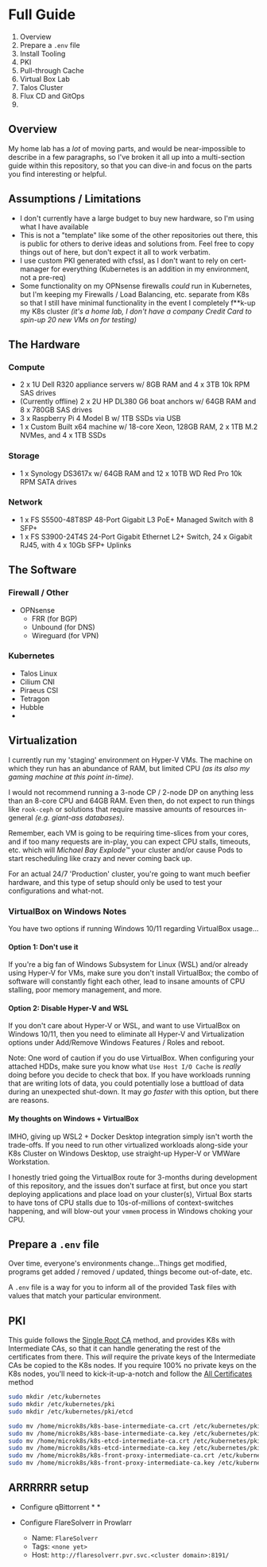 # Full Guide

1. Overview
2. Prepare a `.env` file
2. Install Tooling
3. PKI
4. Pull-through Cache
5. Virtual Box Lab
6. Talos Cluster
7. Flux CD and GitOps
8.

## Overview

My home lab has a _lot_ of moving parts, and would be near-impossible to describe in a few paragraphs, so I've broken it all up into a multi-section guide within this repository, so that you can dive-in and focus on the parts you find interesting or helpful.

## Assumptions / Limitations

* I don't currently have a large budget to buy new hardware, so I'm using what I have available
* This is not a "template" like some of the other repositories out there, this is public for others to derive ideas and solutions from. Feel free to copy things out of here, but don't expect it all to work verbatim.
* I use custom PKI generated with cfssl, as I don't want to rely on cert-manager for everything (Kubernetes is an addition in my environment, not a pre-req)
* Some functionality on my OPNsense firewalls _could_ run in Kubernetes, but I'm keeping my Firewalls / Load Balancing, etc. separate from K8s so that I still have minimal functionality in the event I completely f**k-up my K8s cluster _(it's a home lab, I don't have a company Credit Card to spin-up 20 new VMs on for testing)_

## The Hardware

### Compute

* 2 x 1U Dell R320 appliance servers w/ 8GB RAM and 4 x 3TB 10k RPM SAS drives
* (Currently offline) 2 x 2U HP DL380 G6 boat anchors w/ 64GB RAM and 8 x 780GB SAS drives
* 3 x Raspberry Pi 4 Model B w/ 1TB SSDs via USB
* 1 x Custom Built x64 machine w/ 18-core Xeon, 128GB RAM, 2 x 1TB M.2 NVMes, and 4 x 1TB SSDs

### Storage

* 1 x Synology DS3617x w/ 64GB RAM and 12 x 10TB WD Red Pro 10k RPM SATA drives

### Network
* 1 x FS S5500-48T8SP 48-Port Gigabit L3 PoE+ Managed Switch with 8 SFP+
* 1 x FS S3900-24T4S 24-Port Gigabit Ethernet L2+ Switch, 24 x Gigabit RJ45, with 4 x 10Gb SFP+ Uplinks

## The Software

### Firewall / Other

* OPNsense
  * FRR (for BGP)
  * Unbound (for DNS)
  * Wireguard (for VPN)

### Kubernetes

* Talos Linux
* Cilium CNI
* Piraeus CSI
* Tetragon
* Hubble
*

## Virtualization

I currently run my 'staging' environment on Hyper-V VMs. The machine on which they run has an abundance of RAM, but limited CPU _(as its also my gaming machine at this point in-time)_.

I would not recommend running a 3-node CP / 2-node DP on anything less than an 8-core CPU and 64GB RAM. Even then, do not expect to run things like `rook-ceph` or solutions that require massive amounts of resources in-general _(e.g. giant-ass databases)_.

Remember, each VM is going to be requiring time-slices from your cores, and if too many requests are in-play, you can expect CPU stalls, timeouts, etc. which will _Michael Bay Explode™_ your cluster and/or cause Pods to start rescheduling like crazy and never coming back up.

For an actual 24/7 'Production' cluster, you're going to want much beefier hardware, and this type of setup should only be used to test your configurations and what-not.

### VirtualBox on Windows Notes

You have two options if running Windows 10/11 regarding VirtualBox usage...

#### Option 1: Don't use it

If you're a big fan of Windows Subsystem for Linux (WSL) and/or already using Hyper-V for VMs, make sure you don't install VirtualBox; the combo of software will constantly fight each other, lead to insane amounts of CPU stalling, poor memory management, and more.

#### Option 2: Disable Hyper-V and WSL

If you don't care about Hyper-V or WSL, and want to use VirtualBox on Windows 10/11, then you need to eliminate all Hyper-V and Virtualization options under Add/Remove Windows Features / Roles and reboot.

Note: One word of caution if you do use VirtualBox. When configuring your attached HDDs, make sure you know what `Use Host I/O Cache` is _really_ doing before you decide to check that box. If you have workloads running that are writing lots of data, you could potentially lose a buttload of data during an unexpected shut-down. It may _go faster_ with this option, but there are reasons.

#### My thoughts on Windows + VirtualBox

IMHO, giving up WSL2 + Docker Desktop integration simply isn't worth the trade-offs. If you need to run other virtualized workloads along-side your K8s Cluster on Windows Desktop, use straight-up Hyper-V or VMWare Workstation.

I honestly tried going the VirtualBox route for 3-months during development of this repository, and the issues don't surface at first, but once you start deploying applications and place load on your cluster(s), Virtual Box starts to have tons of CPU stalls due to 10s-of-millions of context-switches happening, and will blow-out your `vmmem` process in Windows choking your CPU.

## Prepare a `.env` file

Over time, everyone's environments change...Things get modified, programs get added / removed / updated, things become out-of-date, etc.

A `.env` file is a way for you to inform all of the provided Task files with values that match your particular environment.

## PKI

This guide follows the [Single Root CA](https://kubernetes.io/docs/setup/best-practices/certificates/#single-root-ca) method, and provides K8s with Intermediate CAs, so that it can handle generating the rest of the certificates from there. This _will_ require the private keys of the Intermediate CAs be copied to the K8s nodes. If you require 100% no private keys on the K8s nodes, you'll need to kick-it-up-a-notch and follow the [All Certificates](https://kubernetes.io/docs/setup/best-practices/certificates/#all-certificates) method


```bash
sudo mkdir /etc/kubernetes
sudo mkdir /etc/kubernetes/pki
sudo mkdir /etc/kubernetes/pki/etcd

sudo mv /home/microk8s/k8s-base-intermediate-ca.crt /etc/kubernetes/pki/ca.crt
sudo mv /home/microk8s/k8s-base-intermediate-ca.key /etc/kubernetes/pki/ca.key
sudo mv /home/microk8s/k8s-etcd-intermediate-ca.crt /etc/kubernetes/pki/etcd/ca.crt
sudo mv /home/microk8s/k8s-etcd-intermediate-ca.key /etc/kubernetes/pki/etcd/ca.key
sudo mv /home/microk8s/k8s-front-proxy-intermediate-ca.crt /etc/kubernetes/pki/front-proxy-ca.crt
sudo mv /home/microk8s/k8s-front-proxy-intermediate-ca.key /etc/kubernetes/pki/front-proxy-ca.key
```


## ARRRRRR setup

* Configure qBittorrent
  *
  *

* Configure FlareSolverr in Prowlarr
  * Name: `FlareSolverr`
  * Tags: `<none yet>`
  * Host: `http://flaresolverr.pvr.svc.<cluster domain>:8191/`
